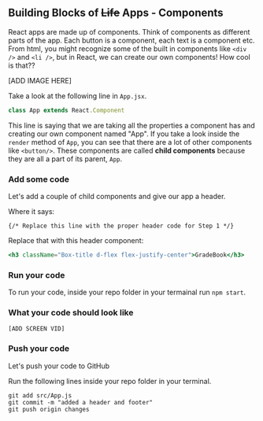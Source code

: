 ## Building Blocks of ~~Life~~ Apps -  Components

React apps are made up of components. Think of components as different parts of the app. Each button is a component, each text is a component etc. From html, you might recognize some of the built in components like `<div />` and `<li />`, but in React, we can create our own components! How cool is that??

[ADD IMAGE HERE]

Take a look at the following line in `App.jsx`. 

```javascript
class App extends React.Component
```

This line is saying that we are taking all the properties a component has and creating our own component named "App". If you take a look inside the `render` method of `App`, you can see that there are a lot of other components like `<button/>`. These components are called **child components** because they are all a part of its parent, `App`. 


### Add some code
Let's add a couple of child components and give our app a header.


Where it says:

```
{/* Replace this line with the proper header code for Step 1 */}
```

Replace that with this header component:

```jsx
<h3 className="Box-title d-flex flex-justify-center">GradeBook</h3>
```


### Run your code
To run your code, inside your repo folder in your termainal run `npm start`.

### What your code should look like

`[ADD SCREEN VID]`

### Push your code
Let's push your code to GitHub

Run the following lines inside your repo folder in your terminal.

```
git add src/App.js
git commit -m "added a header and footer"
git push origin changes
```
